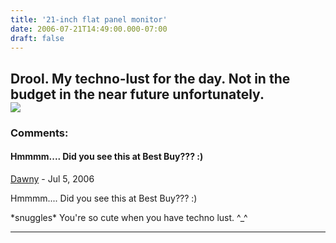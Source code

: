 ```yaml
---
title: '21-inch flat panel monitor'
date: 2006-07-21T14:49:00.000-07:00
draft: false
---
```


Drool. My techno-lust for the day. Not in the budget in the near future unfortunately.  
[![](http://photos1.blogger.com/blogger/7849/1444/320/21-inch-monitor.jpg)](http://photos1.blogger.com/blogger/7849/1444/1600/21-inch-monitor.jpg)
---
### Comments:
#### Hmmmm.... Did you see this at Best Buy??? :)
[Dawny](https://www.blogger.com/profile/04391871044100504819 "noreply@blogger.com") - <time datetime="2006-07-21T20:54:00.000-07:00">Jul 5, 2006</time>

Hmmmm.... Did you see this at Best Buy??? :)  
  
\*snuggles\* You're so cute when you have techno lust. ^\_^
<hr />
